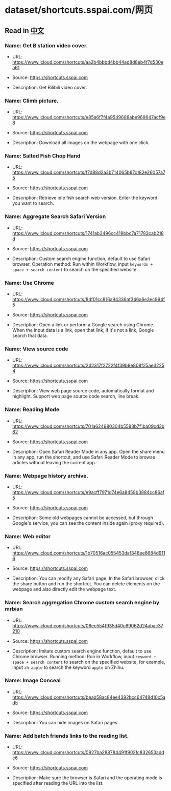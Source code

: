 # dataset/shortcuts.sspai.com/网页

## Read in [中文](README_ZH.md)

### Name: Get B station video cover.

- URL: https://www.icloud.com/shortcuts/aa2b4bbbd4bb44ad8d8eb4f7d530ea61

- Source: https://shortcuts.sspai.com

- Description: Get Bilibili video cover.

### Name: Climb picture.

- URL: https://www.icloud.com/shortcuts/e85a6f7f4a9549688abe969647acf9e8

- Source: https://shortcuts.sspai.com

- Description: Download all images on the webpage with one click.

### Name: Salted Fish Chop Hand

- URL: https://www.icloud.com/shortcuts/f7d88d2a3b714065b87c182e26057a75

- Source: https://shortcuts.sspai.com

- Description: Retrieve idle fish search web version. Enter the keyword you want to search.

### Name: Aggregate Search Safari Version

- URL: https://www.icloud.com/shortcuts/1741ab3496cc419bbc7a71783cab218d

- Source: https://shortcuts.sspai.com

- Description: Custom search engine function, default to use Safari browser. Operation method: Run within Workflow, input `keywords + space + search content` to search on the specified website.

### Name: Use Chrome

- URL: https://www.icloud.com/shortcuts/8df01cc816a94336af346a6e3ec994f5

- Source: https://shortcuts.sspai.com

- Description: Open a link or perform a Google search using Chrome. When the input data is a link, open that link; if it's not a link, Google search that data.

### Name: View source code

- URL: https://www.icloud.com/shortcuts/242317f2722f4f39b8e808f25ae32254

- Source: https://shortcuts.sspai.com

- Description: View web page source code, automatically format and highlight. Support web page source code search, line break.

### Name: Reading Mode

- URL: https://www.icloud.com/shortcuts/701a624980304b5583b7f1ba09cd3b82

- Source: https://shortcuts.sspai.com

- Description: Open Safari Reader Mode in any app. Open the share menu in any app, run the shortcut, and use Safari Reader Mode to browse articles without leaving the current app.

### Name: Webpage history archive.

- URL: https://www.icloud.com/shortcuts/e9acff7971d74e6a8459b3884cc86af5

- Source: https://shortcuts.sspai.com

- Description: Some old webpages cannot be accessed, but through Google's service, you can see the content inside again (proxy required).

### Name: Web editor

- URL: https://www.icloud.com/shortcuts/1b70516ac055453daf348ee8684d9116

- Source: https://shortcuts.sspai.com

- Description: You can modify any Safari page. In the Safari browser, click the share button and run the shortcut. You can delete elements on the webpage and also directly edit the webpage text.

### Name: Search aggregation Chrome custom search engine by mrbian

- URL: https://www.icloud.com/shortcuts/06ec554f935d40c69062d24abac37210

- Source: https://shortcuts.sspai.com

- Description: Imitate custom search engine function, default to use Chrome browser. Running method: Run in Workflow, input `keyword + space + search content` to search on the specified website, for example, input `zh apple` to search the keyword `apple` on Zhihu.

### Name: Image Conceal

- URL: https://www.icloud.com/shortcuts/beab58ac84ee4392bcc64748d10c5ad5

- Source: https://shortcuts.sspai.com

- Description: You can hide images on Safari pages.

### Name: Add batch friends links to the reading list.

- URL: https://www.icloud.com/shortcuts/0927ba288784491f902fc832653addc6

- Source: https://shortcuts.sspai.com

- Description: Make sure the browser is Safari and the operating mode is specified after reading the URL into the list.

